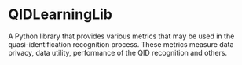 # QIDLearningLib
A Python library that provides various metrics that may be used in the quasi-identification recognition process. These metrics measure data privacy, data utility, performance of the QID recognition and others.
